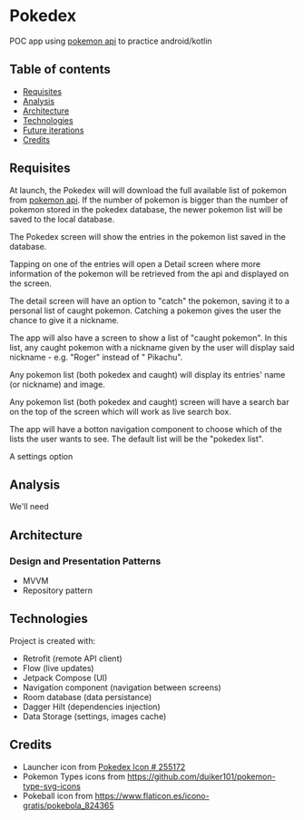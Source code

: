 # Pokedex

POC app using [pokemon api](https://pokeapi.co/docs/v2) to practice android/kotlin

## Table of contents

* [Requisites](#requisites)
* [Analysis](#analisis)
* [Architecture](#architecture)
* [Technologies](#technologies)
* [Future iterations](#future-iterations)
* [Credits](#credits)

## Requisites

At launch, the Pokedex will will download the full available list of pokemon
from  [pokemon api](https://pokeapi.co/docs/v2). If the number of pokemon is bigger than the number
of pokemon stored in the pokedex database, the newer pokemon list will be saved to the local
database.

The Pokedex screen will show the entries in the pokemon list saved in the database.

Tapping on one of the entries will open a Detail screen where more information of the pokemon will
be retrieved from the api and displayed on the screen.

The detail screen will have an option to "catch" the pokemon, saving it to a personal list of
caught pokemon. Catching a pokemon gives the user the chance to give it a nickname.

The app will also have a screen to show a list of "caught pokemon". In this list, any caught
pokemon with a nickname given by the user will display said nickname - e.g. "Roger" instead of "
Pikachu".

Any pokemon list (both pokedex and caught) will display its entries' name (or nickname) and image.

Any pokemon list (both pokedex and caught) screen will have a search bar on the top of the screen
which will work as live search box.

The app will have a botton navigation component to choose which of the lists the user wants to see.
The default list will be the "pokedex list".

A settings option

## Analysis

We'll need 


## Architecture

### Design and Presentation Patterns

* MVVM
* Repository pattern

## Technologies

Project is created with:

* Retrofit (remote API client)
* Flow (live updates)
* Jetpack Compose (UI)
* Navigation component (navigation between screens)
* Room database (data persistance)
* Dagger Hilt (dependencies injection)
* Data Storage (settings, images cache)

## Credits

* Launcher icon
  from [Pokedex Icon # 255172](https://icon-library.com/icon/pokedex-icon-19.html.html)
* Pokemon Types icons from https://github.com/duiker101/pokemon-type-svg-icons
* Pokeball icon from https://www.flaticon.es/icono-gratis/pokebola_824365
